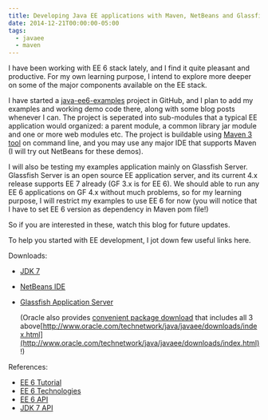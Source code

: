 ```yaml
---
title: Developing Java EE applications with Maven, NetBeans and Glassfish
date: 2014-12-21T00:00:00-05:00
tags:
  - javaee
  - maven
---
```

I have been working with EE 6 stack lately, and I find it quite pleasant and productive. For my own learning purpose, I intend to explore more deeper on some of the major components available on the EE stack.

I have started a [java-ee6-examples](https://github.com/saltnlight5/java-ee6-examples) project in GitHub, and I plan to add my examples and working demo code there, along with some blog posts whenever I can. The project is seperated into sub-modules that a typical EE application would organized: a parent module, a common library jar module and one or more web modules etc. The project is buildable using [Maven 3 tool](http://maven.apache.org/) on command line, and you may use any major IDE that supports Maven (I will try out NetBeans for these demos).

I will also be testing my examples application mainly on Glassfish Server. Glassfish Server is an open source EE application server, and 
its current 4.x release supports EE 7 already (GF 3.x is for EE 6). We should able to run
 any EE 6 applications on GF 4.x without much problems, so for my learning purpose, I will restrict my examples to use EE 6 for now (you will notice that I have to set EE 6 version as dependency in Maven pom file!)

So if you are interested in these, watch this blog for future updates.

To help you started with EE development, I jot down few useful links here.

Downloads: 
* [JDK 7](http://www.oracle.com/technetwork/java/javase/downloads/java-archive-downloads-javase7-521261.html)
* [NetBeans IDE](https://netbeans.org/downloads/)
* [Glassfish Application Server](https://glassfish.java.net/download.html)

    (Oracle also provides [convenient package download](http://www.oracle.com/technetwork/java/javaee/downloads/index.html) that includes all 3 above[http://www.oracle.com/technetwork/java/javaee/downloads/index.html](http://www.oracle.com/technetwork/java/javaee/downloads/index.html)!)

References:
* [EE 6 Tutorial](https://docs.oracle.com/javaee/6/tutorial/doc/)
* [EE 6 Technologies](http://www.oracle.com/technetwork/java/javaee/tech/javaee6technologies-1955512.html)
* [EE 6 API](http://docs.oracle.com/javaee/6/api/)
* [JDK 7 API](http://docs.oracle.com/javase/7/docs/api/)
